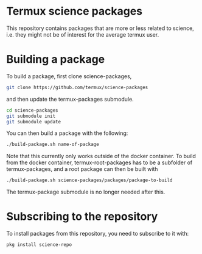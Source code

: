 # Termux science packages
This repository contains packages that are more or less related to science, i.e. they might not be of interest for the average termux user.

# Building a package
To build a package, first clone science-packages,
```sh
git clone https://github.com/termux/science-packages
```
and then update the termux-packages submodule.
```sh
cd science-packages
git submodule init
git submodule update
```
You can then build a package with the following:
```sh
./build-package.sh name-of-package
```
Note that this currently only works outside of the docker container.
To build from the docker container, termux-root-packages has to be a subfolder of termux-packages, and a root package can then be built with
```sh
./build-package.sh science-packages/packages/package-to-build
```
The termux-package submodule is no longer needed after this.

# Subscribing to the repository
To install packages from this repository, you need to subscribe to it with:
```sh
pkg install science-repo
```
